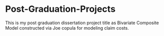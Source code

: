 # Post-Graduation-Projects
This is my post graduation dissertation project title as Bivariate Composite Model constructed via
Joe copula for modeling claim costs.
